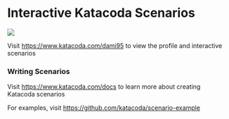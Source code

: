 # Interactive Katacoda Scenarios

[![](http://shields.katacoda.com/katacoda/dami95/count.svg)](https://www.katacoda.com/dami95 "Get your profile on Katacoda.com")

Visit https://www.katacoda.com/dami95 to view the profile and interactive scenarios

### Writing Scenarios
Visit https://www.katacoda.com/docs to learn more about creating Katacoda scenarios

For examples, visit https://github.com/katacoda/scenario-example
